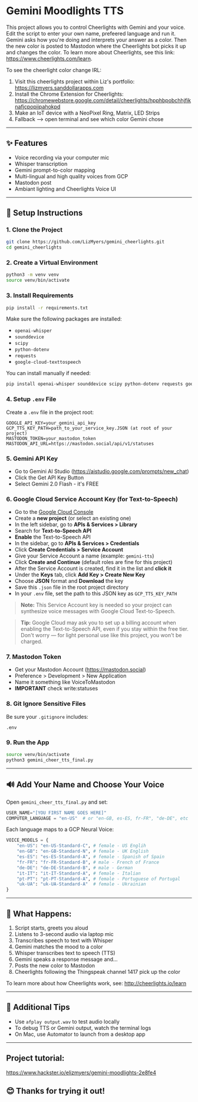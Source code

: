 # Gemini Moodlights TTS

This project allows you to control Cheerlights with Gemini and your voice. Edit the script to enter your own name, prefeered language and run it. Gemini asks how you're doing and interprets your answer as a color. Then the new color is posted to Mastodon where the Cheerlights bot picks it up and changes the color. To learn more about Cheerlights, see this link: https://www.cheerlights.com/learn.

To see the cheerlight color change IRL:
1. Visit this cheerlights project within Liz's portfolio: https://lizmyers.sanddollarapps.com
2. Install the Chrome Extension for Cheerlights: https://chromewebstore.google.com/detail/cheerlights/hpphbpobchhjfiknafjcpopiipahokpd
3. Make an IoT device with a NeoPixel Ring, Matrix, LED Strips
4. Fallback --> open terminal and see which color Gemini chose

---

## ✨ Features

- Voice recording via your computer mic
- Whisper transcription
- Gemini prompt-to-color mapping
- Multi-lingual and high quality voices from GCP
- Mastodon post
- Ambiant lighting and Cheerlights Voice UI

---

## 🚀 Setup Instructions

### 1. Clone the Project

```bash
git clone https://github.com/LizMyers/gemini_cheerlights.git
cd gemini_cheerlights
```

### 2. Create a Virtual Environment

```bash
python3 -m venv venv
source venv/bin/activate
```

### 3. Install Requirements

```bash
pip install -r requirements.txt
```

Make sure the following packages are installed:

- `openai-whisper`
- `sounddevice`
- `scipy`
- `python-dotenv`
- `requests`
- `google-cloud-texttospeech`

You can install manually if needed:

```bash
pip install openai-whisper sounddevice scipy python-dotenv requests google-cloud-texttospeech
```

### 4. Setup `.env` File

Create a `.env` file in the project root:

```env
GOOGLE_API_KEY=your_gemini_api_key
GCP_TTS_KEY_PATH=path_to_your_service_key.JSON (at root of your project)
MASTODON_TOKEN=your_mastodon_token
MASTODON_API_URL=https://mastodon.social/api/v1/statuses
```

### 5. Gemini API Key

- Go to Gemini AI Studio (https://aistudio.google.com/prompts/new_chat)
- Click the Get API Key Button
- Select Gemini 2.0 Flash - it's FREE

### 6. Google Cloud Service Account Key (for Text-to-Speech)

- Go to the [Google Cloud Console](https://console.cloud.google.com/)
- Create a **new project** (or select an existing one)
- In the left sidebar, go to **APIs & Services > Library**
- Search for **Text-to-Speech API**
- **Enable** the Text-to-Speech API
- In the sidebar, go to **APIs & Services > Credentials**
- Click **Create Credentials > Service Account**
- Give your Service Account a name (example: `gemini-tts`)
- Click **Create and Continue** (default roles are fine for this project)
- After the Service Account is created, find it in the list and **click it**
- Under the **Keys** tab, click **Add Key > Create New Key**
- Choose **JSON** format and **Download** the key
- Save this `.json` file in the root project directory
- In your `.env` file, set the path to this JSON key as `GCP_TTS_KEY_PATH`

> **Note:** This Service Account key is needed so your project can synthesize voice messages with Google Cloud Text-to-Speech.

> **Tip:** Google Cloud may ask you to set up a billing account when enabling the Text-to-Speech API, even if you stay within the free tier. Don't worry — for light personal use like this project, you won't be charged.

### 7. Mastodon Token

- Get your Mastodon Account (https://mastodon.social)
- Preference > Development > New Application
- Name it something like VoiceToMastodon
- **IMPORTANT** check write:statuses

### 8. Git Ignore Sensitive Files

Be sure your `.gitignore` includes:

```
.env
```

### 9. Run the App

```bash
source venv/bin/activate
python3 gemini_cheer_tts_final.py
```

---

## 🔊 Add Your Name and Choose Your Voice

Open `gemini_cheer_tts_final.py` and set:

```python
USER_NAME="[YOU FIRST NAME GOES HERE]"
COMPUTER_LANGUAGE = "en-US"  # or "en-GB, es-ES, fr-FR", "de-DE", etc
```

Each language maps to a GCP Neural Voice:

```python
VOICE_MODELS = {
    "en-US": "en-US-Standard-C", # female - US Englih
    "en-GB": "en-GB-Standard-N", # female - UK English
    "es-ES": "es-ES-Standard-A", # female - Spanish of Spain
    "fr-FR": "fr-FR-Standard-B", # male - French of France
    "de-DE": "de-DE-Standard-B", # male - German
    "it-IT": "it-IT-Standard-A", # female - Italian
    "pt-PT": "pt-PT-Standard-A", # female - Portuguese of Portugal
    "uk-UA": "uk-UA-Standard-A"  # female - Ukrainian
}
```

---

## 🌊 What Happens:

1. Script starts, greets you aloud
2. Listens to 3-second audio via laptop mic
3. Transcribes speech to text with Whisper
4. Gemini matches the mood to a color
5. Whisper transcribes text to speech (TTS)
6. Gemini speaks a response message and...
7. Posts the new color to Mastodon 
8. Cheerlights following the Thingspeak channel 1417 pick up the color

To learn more about how Cheerlights work, see: http://cheerlights.io/learn

---

## 🔧 Additional Tips

- Use `afplay output.wav` to test audio locally
- To debug TTS or Gemini output, watch the terminal logs
- On Mac, use Automator to launch from a desktop app

---
## Project tutorial:
https://www.hackster.io/elizmyers/gemini-moodlights-2e8fe4

## 😊 Thanks for trying it out!


